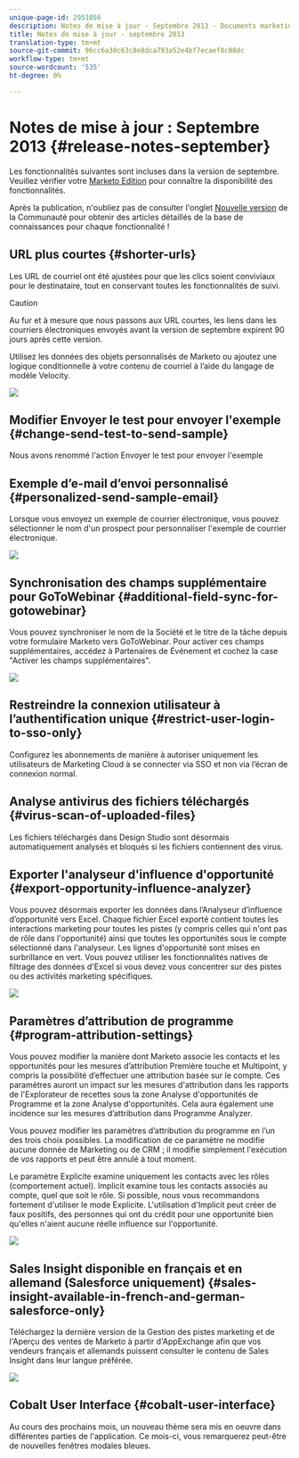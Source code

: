 ```yaml
---
unique-page-id: 2951056
description: Notes de mise à jour - Septembre 2013 - Documents marketing - Documentation du produit
title: Notes de mise à jour - septembre 2013
translation-type: tm+mt
source-git-commit: 96cc6a30c63c8e8dca793a52e4bf7ecaef8c08dc
workflow-type: tm+mt
source-wordcount: '535'
ht-degree: 0%

---
```



# Notes de mise à jour : Septembre 2013 {#release-notes-september}

Les fonctionnalités suivantes sont incluses dans la version de septembre. Veuillez vérifier votre [Marketo Edition](http://docs.marketo.com/display/docs/assets/pricing.php) pour connaître la disponibilité des fonctionnalités.

Après la publication, n&#39;oubliez pas de consulter l&#39;onglet [Nouvelle version](release-notes-december-2013.md) de la Communauté pour obtenir des articles détaillés de la base de connaissances pour chaque fonctionnalité !

## URL plus courtes {#shorter-urls}

Les URL de courriel ont été ajustées pour que les clics soient conviviaux pour le destinataire, tout en conservant toutes les fonctionnalités de suivi.

>[!CAUTION]
>
>Au fur et à mesure que nous passons aux URL courtes, les liens dans les courriers électroniques envoyés avant la version de septembre expirent 90 jours après cette version.

Utilisez les données des objets personnalisés de Marketo ou ajoutez une logique conditionnelle à votre contenu de courriel à l’aide du langage de modèle Velocity.

![](assets/image2014-9-22-17-3a10-3a56.png)

## Modifier Envoyer le test pour envoyer l&#39;exemple {#change-send-test-to-send-sample}

Nous avons renommé l&#39;action Envoyer le test pour envoyer l&#39;exemple

## Exemple d’e-mail d’envoi personnalisé {#personalized-send-sample-email}

Lorsque vous envoyez un exemple de courrier électronique, vous pouvez sélectionner le nom d&#39;un prospect pour personnaliser l&#39;exemple de courrier électronique.

![](assets/image2014-9-22-17-3a11-3a22.png)

## Synchronisation des champs supplémentaire pour GoToWebinar {#additional-field-sync-for-gotowebinar}

Vous pouvez synchroniser le nom de la Société et le titre de la tâche depuis votre formulaire Marketo vers GoToWebinar. Pour activer ces champs supplémentaires, accédez à Partenaires de Événement et cochez la case &quot;Activer les champs supplémentaires&quot;.

![](assets/image2014-9-22-17-3a11-3a53.png)

## Restreindre la connexion utilisateur à l’authentification unique {#restrict-user-login-to-sso-only}

Configurez les abonnements de manière à autoriser uniquement les utilisateurs de Marketing Cloud à se connecter via SSO et non via l’écran de connexion normal.

## Analyse antivirus des fichiers téléchargés {#virus-scan-of-uploaded-files}

Les fichiers téléchargés dans Design Studio sont désormais automatiquement analysés et bloqués si les fichiers contiennent des virus.

## Exporter l&#39;analyseur d&#39;influence d&#39;opportunité {#export-opportunity-influence-analyzer}

Vous pouvez désormais exporter les données dans l’Analyseur d’influence d’opportunité vers Excel. Chaque fichier Excel exporté contient toutes les interactions marketing pour toutes les pistes (y compris celles qui n&#39;ont pas de rôle dans l&#39;opportunité) ainsi que toutes les opportunités sous le compte sélectionné dans l&#39;analyseur. Les lignes d&#39;opportunité sont mises en surbrillance en vert. Vous pouvez utiliser les fonctionnalités natives de filtrage des données d&#39;Excel si vous devez vous concentrer sur des pistes ou des activités marketing spécifiques.

![](assets/image2014-9-22-17-3a12-3a23.png)

## Paramètres d’attribution de programme {#program-attribution-settings}

Vous pouvez modifier la manière dont Marketo associe les contacts et les opportunités pour les mesures d’attribution Première touche et Multipoint, y compris la possibilité d’effectuer une attribution basée sur le compte. Ces paramètres auront un impact sur les mesures d&#39;attribution dans les rapports de l&#39;Explorateur de recettes sous la zone Analyse d&#39;opportunités de Programme et la zone Analyse d&#39;opportunités. Cela aura également une incidence sur les mesures d’attribution dans Programme Analyzer.

Vous pouvez modifier les paramètres d’attribution du programme en l’un des trois choix possibles. La modification de ce paramètre ne modifie aucune donnée de Marketing ou de CRM ; il modifie simplement l&#39;exécution de vos rapports et peut être annulé à tout moment.

Le paramètre Explicite examine uniquement les contacts avec les rôles (comportement actuel). Implicit examine tous les contacts associés au compte, quel que soit le rôle. Si possible, nous vous recommandons fortement d&#39;utiliser le mode Explicite. L&#39;utilisation d&#39;Implicit peut créer de faux positifs, des personnes qui ont du crédit pour une opportunité bien qu&#39;elles n&#39;aient aucune réelle influence sur l&#39;opportunité.

![](assets/image2014-9-22-17-3a12-3a43.png)

## Sales Insight disponible en français et en allemand (Salesforce uniquement) {#sales-insight-available-in-french-and-german-salesforce-only}

Téléchargez la dernière version de la Gestion des pistes marketing et de l&#39;Aperçu des ventes de Marketo à partir d&#39;AppExchange afin que vos vendeurs français et allemands puissent consulter le contenu de Sales Insight dans leur langue préférée.

![](assets/image2014-9-22-17-3a13-3a12.png)

## Cobalt User Interface {#cobalt-user-interface}

Au cours des prochains mois, un nouveau thème sera mis en oeuvre dans différentes parties de l&#39;application. Ce mois-ci, vous remarquerez peut-être de nouvelles fenêtres modales bleues.
